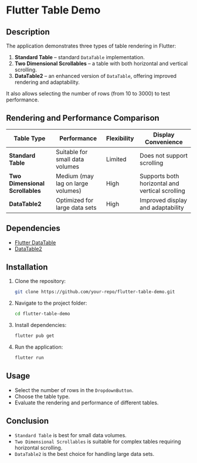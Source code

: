 # Flutter Table Demo

## Description
The application demonstrates three types of table rendering in Flutter:
1. **Standard Table** – standard `DataTable` implementation.
2. **Two Dimensional Scrollables** – a table with both horizontal and vertical scrolling.
3. **DataTable2** – an enhanced version of `DataTable`, offering improved rendering and adaptability.

It also allows selecting the number of rows (from 10 to 3000) to test performance.

## Rendering and Performance Comparison
| Table Type                   | Performance        | Flexibility | Display Convenience |
|------------------------------|--------------------|-------------|----------------------|
| **Standard Table**           | Suitable for small data volumes | Limited      | Does not support scrolling |
| **Two Dimensional Scrollables** | Medium (may lag on large volumes) | High         | Supports both horizontal and vertical scrolling |
| **DataTable2**               | Optimized for large data sets | High         | Improved display and adaptability |

## Dependencies
- [Flutter DataTable](https://api.flutter.dev/flutter/material/DataTable-class.html)
- [DataTable2](https://pub.dev/packages/data_table_2)

## Installation
1. Clone the repository:
   ```sh
   git clone https://github.com/your-repo/flutter-table-demo.git
   ```
2. Navigate to the project folder:
   ```sh
   cd flutter-table-demo
   ```
3. Install dependencies:
   ```sh
   flutter pub get
   ```
4. Run the application:
   ```sh
   flutter run
   ```

## Usage
- Select the number of rows in the `DropdownButton`.
- Choose the table type.
- Evaluate the rendering and performance of different tables.

## Conclusion
- `Standard Table` is best for small data volumes.
- `Two Dimensional Scrollables` is suitable for complex tables requiring horizontal scrolling.
- `DataTable2` is the best choice for handling large data sets.



